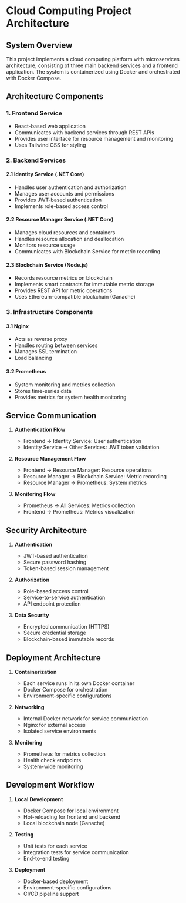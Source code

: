 # Cloud Computing Project Architecture

## System Overview
This project implements a cloud computing platform with microservices architecture, consisting of three main backend services and a frontend application. The system is containerized using Docker and orchestrated with Docker Compose.

## Architecture Components

### 1. Frontend Service
- React-based web application
- Communicates with backend services through REST APIs
- Provides user interface for resource management and monitoring
- Uses Tailwind CSS for styling

### 2. Backend Services

#### 2.1 Identity Service (.NET Core)
- Handles user authentication and authorization
- Manages user accounts and permissions
- Provides JWT-based authentication
- Implements role-based access control

#### 2.2 Resource Manager Service (.NET Core)
- Manages cloud resources and containers
- Handles resource allocation and deallocation
- Monitors resource usage
- Communicates with Blockchain Service for metric recording

#### 2.3 Blockchain Service (Node.js)
- Records resource metrics on blockchain
- Implements smart contracts for immutable metric storage
- Provides REST API for metric operations
- Uses Ethereum-compatible blockchain (Ganache)

### 3. Infrastructure Components

#### 3.1 Nginx
- Acts as reverse proxy
- Handles routing between services
- Manages SSL termination
- Load balancing

#### 3.2 Prometheus
- System monitoring and metrics collection
- Stores time-series data
- Provides metrics for system health monitoring

## Service Communication

1. **Authentication Flow**
   - Frontend → Identity Service: User authentication
   - Identity Service → Other Services: JWT token validation

2. **Resource Management Flow**
   - Frontend → Resource Manager: Resource operations
   - Resource Manager → Blockchain Service: Metric recording
   - Resource Manager → Prometheus: System metrics

3. **Monitoring Flow**
   - Prometheus → All Services: Metrics collection
   - Frontend → Prometheus: Metrics visualization

## Security Architecture

1. **Authentication**
   - JWT-based authentication
   - Secure password hashing
   - Token-based session management

2. **Authorization**
   - Role-based access control
   - Service-to-service authentication
   - API endpoint protection

3. **Data Security**
   - Encrypted communication (HTTPS)
   - Secure credential storage
   - Blockchain-based immutable records

## Deployment Architecture

1. **Containerization**
   - Each service runs in its own Docker container
   - Docker Compose for orchestration
   - Environment-specific configurations

2. **Networking**
   - Internal Docker network for service communication
   - Nginx for external access
   - Isolated service environments

3. **Monitoring**
   - Prometheus for metrics collection
   - Health check endpoints
   - System-wide monitoring

## Development Workflow

1. **Local Development**
   - Docker Compose for local environment
   - Hot-reloading for frontend and backend
   - Local blockchain node (Ganache)

2. **Testing**
   - Unit tests for each service
   - Integration tests for service communication
   - End-to-end testing

3. **Deployment**
   - Docker-based deployment
   - Environment-specific configurations
   - CI/CD pipeline support 